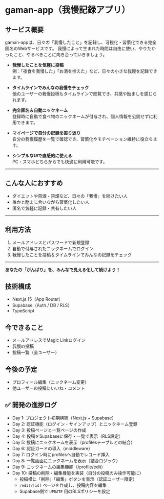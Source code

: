 # gaman-app（我慢記録アプリ）

## サービス概要

gaman-appは、日々の「我慢したこと」を記録し、可視化・習慣化できる完全匿名のWebサービスです。
我慢によって生まれた時間は自由に使い、やりたかったこと、やるべきことに向き合っていきましょう。

- **我慢したことを気軽に投稿**  
  例：「夜食を我慢した」「お酒を控えた」など、日々の小さな我慢を記録できます。

- **タイムラインでみんなの我慢をチェック**  
  他のユーザーの我慢投稿もタイムラインで閲覧でき、共感や励ましを感じられます。

- **完全匿名＆自動ニックネーム**  
  登録時に自動で食べ物のニックネームが付与され、個人情報を公開せずに利用できます。

- **マイページで自分の記録を振り返り**  
  自分の我慢履歴を一覧で確認でき、習慣化やモチベーション維持に役立ちます。

- **シンプルなUIで直感的に使える**  
  PC・スマホどちらからでも快適に利用可能です。

---

## こんな人におすすめ

- ダイエットや禁酒・禁煙など、日々の「我慢」を続けたい人
- 誰かと励まし合いながら習慣化したい人
- 匿名で気軽に記録・共有したい人

---

## 利用方法

1. メールアドレスとパスワードで新規登録
2. 自動で付与されたニックネームでログイン
3. 我慢したことを投稿＆タイムラインでみんなの記録をチェック

---

**あなたの「がんばり」を、みんなで見える化して続けよう！**

## 技術構成
- Next.js 15（App Router）
- Supabase（Auth / DB / RLS）
- TypeScript

## 今できること
- メールアドレスでMagic Linkログイン
- 我慢の投稿
- 投稿一覧（全ユーザー）

## 今後の予定
- プロフィール編集（ニックネーム変更）
- 他ユーザーの投稿にいいね・コメント

## ✅ 開発の進捗ログ

- Day 1: プロジェクト初期構築（Next.js + Supabase）
- Day 2: 認証機能（ログイン・サインアップ）とニックネーム登録
- Day 3: 投稿ページと一覧ページの作成
- Day 4: 投稿をSupabaseに保存・一覧で表示（RLS設定）
- Day 5: 投稿にニックネームを表示（profilesテーブルとの結合）
- Day 6: 認証ガードの導入（middleware）
- Day 7: ログイン時にprofilesへ自動でレコード挿入
- Day 8: 一覧画面にニックネームを表示（結合ロジック）
- Day 9: ニックネームの編集機能（/profile/edit）
- Day 10: 投稿の削除・編集機能を実装（自分の投稿のみ操作可能に）
  - 投稿横に「削除」「編集」ボタンを表示（認証ユーザー限定）
  - `/edit/[id]` ページを作成し、投稿内容を編集
  - Supabase側で `UPDATE` 用のRLSポリシーを設定

